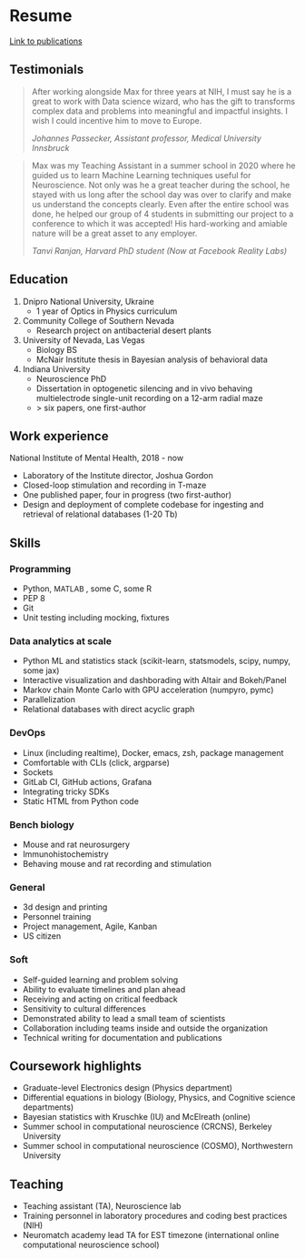 # Resume
[Link to publications](https://scholar.google.com/citations?user=hpzb2HkAAAAJ&hl=en)
## Testimonials
> After working alongside Max for three years at NIH, I must say he is a great to work with Data science wizard, who has the gift to transforms complex data and problems into meaningful and impactful insights. I wish I could incentive him to move to Europe.
> 
> _Johannes Passecker, Assistant professor, Medical University Innsbruck_

> Max was my Teaching Assistant in a summer school in 2020 where he guided us to learn Machine Learning techniques useful for Neuroscience. Not only was he a great teacher during the school, he stayed with us long after the school day was over to clarify and make us understand the concepts clearly. Even after the entire school was done, he helped our group of 4 students in submitting our project to a conference to which it was accepted! His hard-working and amiable nature will be a great asset to any employer.
> 
> _Tanvi Ranjan, Harvard PhD student (Now at Facebook Reality Labs)_

## Education 
1. Dnipro National University, Ukraine 
	- 1 year of Optics in Physics curriculum
2. Community College of Southern Nevada 
  	- Research project on antibacterial desert plants 
4. University of Nevada, Las Vegas
	- Biology BS
	- McNair Institute thesis in Bayesian analysis of behavioral data
5. Indiana University
	- Neuroscience PhD
	- Dissertation in optogenetic silencing and in vivo behaving multielectrode single-unit recording on a 12-arm radial maze
	- \> six papers, one first-author
    
## Work experience
National Institute of Mental Health, 2018 - now
- Laboratory of the Institute director, Joshua Gordon
- Closed-loop stimulation and recording in T-maze
- One published paper, four in progress (two first-author)
- Design and deployment of complete codebase for ingesting and retrieval of relational databases (1-20 Tb)

## Skills

### Programming
- Python, <font size="2"> MATLAB </font>, some C, some R  
- PEP 8
- Git
- Unit testing including mocking, fixtures

### Data analytics at scale
- Python ML and statistics stack (scikit-learn, statsmodels, scipy, numpy, some jax)
- Interactive visualization and dashborading with Altair and Bokeh/Panel
- Markov chain Monte Carlo with GPU acceleration (numpyro, pymc)
- Parallelization 
- Relational databases with direct acyclic graph

### DevOps
- Linux (including realtime), Docker, emacs, zsh, package management
- Comfortable with CLIs (click, argparse)
- Sockets
- GitLab CI, GitHub actions, Grafana 
- Integrating tricky SDKs
- Static HTML from Python code

### Bench biology
- Mouse and rat neurosurgery
- Immunohistochemistry
- Behaving mouse and rat recording and stimulation

### General 
- 3d design and printing
- Personnel training
- Project management, Agile, Kanban
- US citizen

### Soft 
- Self-guided learning and problem solving
- Ability to evaluate timelines and plan ahead
- Receiving and acting on critical feedback
- Sensitivity to cultural differences 
- Demonstrated ability to lead a small team of scientists 
- Collaboration including teams inside and outside the organization
- Technical writing for documentation and publications

## Coursework highlights
- Graduate-level Electronics design (Physics department)
- Differential equations in biology (Biology, Physics, and Cognitive science departments)
- Bayesian statistics with Kruschke (IU) and McElreath (online)
- Summer school in computational neuroscience (CRCNS), Berkeley University
- Summer school in computational neuroscience (COSMO), Northwestern University

## Teaching
- Teaching assistant (TA), Neuroscience lab
- Training personnel in laboratory procedures and coding best practices (NIH)
- Neuromatch academy lead TA for EST timezone (international online computational neuroscience school)

